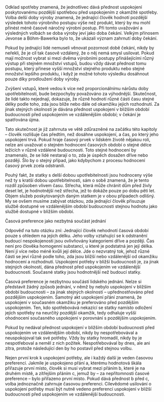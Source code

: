 Odklad spotřeby znamená, že jednotlivec dává přednost uspokojení poskytovanému pozdější spotřebou před uspokojením z okamžité spotřeby. Volba delší doby výroby znamená, že jednající člověk hodnotí pozdější výsledek tohoto výrobního postupu výše než produkt, který by mu mohl přinést méně časově náročný výrobní postup. Při tomto uvažování a výsledných volbách se doba výroby jeví jako doba čekání. Velkým přínosem Jevonse a Böhm-Bawerka bylo to, že ukázali význam zahrnutí doby čekání.

Pokud by jednající lidé nemuseli věnovat pozornost době čekání, nikdy by neřekli, že je cíl tak časově vzdálený, že o něj nemá smysl usilovat. Pokud mají možnost vybrat si mezi dvěma výrobními postupy přinášejícími různý výstup při stejném množství vstupů, budou vždy dávat přednost tomu postupu, který přinese vyšší množství stejného produktu nebo stejné množství lepšího produktu, i když je možné tohoto výsledku dosáhnout pouze díky prodloužení doby výroby.

Zvýšení vstupů, které vedou k více než proporcionálnímu nárůstu doby upotřebitelnosti, bude bezpochyby považováno za výhodnější. Skutečnost, že lidé takto nejednají, dokazuje, že různě hodnotí různé části času stejné délky podle toho, zda jsou blíže nebo dále od okamžiku jejich rozhodnutí. Za jinak stejných okolností je dávána přednost uspokojení v bližším období budoucnosti před uspokojením ve vzdálenějším období; v čekání je spatřována újma.

Tato skutečnost je již zahrnuta ve větě zdůrazněné na začátku této kapitoly – člověk rozlišuje čas předtím, než dosáhne uspokojení, a čas, po který jeho uspokojení trvá. Pokud hraje časový prvek v lidském životě nějakou roli, nelze ani uvažovat o stejném hodnocení časových období o stejné délce ležících v různě vzdálené budoucnosti. Toto stejné hodnocení by znamenalo, že se lidé nestarají o to, zda je úspěch dosažen dříve nebo později. Šlo by o stejný případ, jako kdybychom z procesu hodnocení časový prvek zcela odstranili.

Pouhý fakt, že statky s delší dobou upotřebitelnosti jsou hodnoceny výše než ty s kratší dobou upotřebitelnosti, sám o sobě znamená, že je tento rozdíl způsoben vlivem času. Střecha, která může chránit dům před živly deset let, je hodnotnější než střecha, jež to dokáže pouze po dobu pěti let. Objem služeb poskytovaných daným statkem je v obou případech odlišný. My se ovšem musíme zabývat otázkou, zda jednající člověk přisuzuje službě dostupné ve vzdálenějším období budoucnosti stejnou hodnotu jako službě dostupné v bližším období.

Časová preference jako nezbytná součást jednání

Odpověď na tuto otázku zní: Jednající člověk nehodnotí časová období pouze s ohledem na jejich délku. Jeho volby vztahující se k odstranění budoucí nespokojenosti jsou ovlivňovány kategoriemi dříve a později. Čas není pro člověka homogenní substancí, u které je podstatná jen její délka. Není jí více nebo méně kvůli její délce. Jde o nezvratný tok, jehož různé části se jeví různě podle toho, zda jsou bližší nebo vzdálenější od okamžiku hodnocení a rozhodnutí. Uspokojení potřeby v bližší budoucnosti je, za jinak stejných okolností, dána přednost před uspokojením ve vzdálenější budoucnosti. Současné statky jsou hodnotnější než budoucí statky.

Časová preference je nezbytnou součástí lidského jednání. Nelze si představit žádný způsob jednání, v němž by nebylo uspokojení v bližším období budoucnosti – za jinak stejných okolností – upřednostňováno před pozdějším uspokojením. Samotný akt uspokojení přání znamená, že uspokojení v současném okamžiku je preferováno před pozdějším uspokojením. Ten, kdo spotřebovává nekazící se statky namísto odložení jejich spotřeby na neurčitý pozdější okamžik, tedy odhaluje vyšší ohodnocení současného uspokojení v porovnání s pozdějším uspokojením.

Pokud by nedával přednost uspokojení v bližším období budoucnosti před uspokojením ve vzdálenějším období, nikdy by nespotřebovával a neuspokojoval tak své potřeby. Vždy by statky hromadil, nikdy by je nespotřeboval a neměl z nich požitek. Nespotřebovával by dnes, ale ani zítra, protože následující den by ho postavil před stejnou volbu.

Nejen první krok k uspokojení potřeby, ale i každý další je veden časovou preferencí. Jakmile je uspokojeno přání a, kterému hodnotová škála přiřazuje první místo, člověk si musí vybrat mezi přáním b, které je na druhém místě, a zítřejším přáním c, jemuž by – za nepřítomnosti časové preference – bylo přiřazeno první místo. Pokud dává přednost b před c, volba jednoznačně zahrnuje časovou preferenci. Cílevědomé usilování o uspokojení potřeby musí být nutně vedeno preferencí uspokojení v bližší budoucnosti před uspokojením ve vzdálenější budoucnosti.